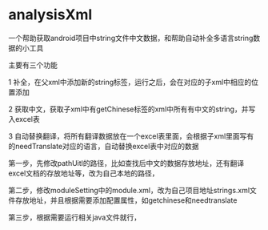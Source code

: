 # analysisXml
一个帮助获取android项目中string文件中文数据，和帮助自动补全多语言string数据的小工具

主要有三个功能

1 补全，在父xml中添加新的string标签，运行之后，会在对应的子xml中相应的位置添加

2 获取中文，获取子xml中有getChinese标签的xml中所有有中文的string，并写入excel表

3 自动替换翻译，将所有翻译数据放在一个excel表里面，会根据子xml里面写有的needTranslate对应的语言，自动替换excel表中对应的数据

第一步，先修改pathUitl的路径，比如查找后中文的数据存放地址，还有翻译excel文档的存放地址等，改为自己本地的路径，

第二步，修改moduleSetting中的module.xml，改为自己项目地址strings.xml文件存放地址，并且根据需要添加配置属性，如getchinese和needtranslate

第三步，根据需要运行相关java文件就行，

